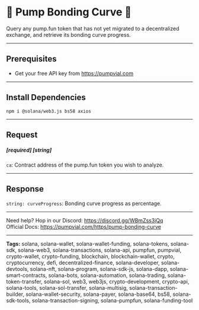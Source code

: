 # 🧪 Pump Bonding Curve 🧪

Query any pump.fun token that has not yet migrated to a decentralized exchange, and retrieve its bonding curve progress.

---

## Prerequisites

- Get your free API key from https://pumpvial.com

---

## Install Dependencies

`npm i @solana/web3.js bs58 axios`

---

## Request

##### [required] [string]

`ca`: Contract address of the pump.fun token you wish to analyze.

---

## Response

`string: curveProgress`: Bonding curve progress as percentage.

---

Need help? Hop in our Discord: https://discord.gg/WBmZss3jQq  
Official Docs: https://pumpvial.com/https/pump-bonding-curve

---

**Tags:** solana, solana-wallet, solana-wallet-funding, solana-tokens, solana-sdk, solana-web3, solana-transactions, solana-api, pumpfun, pumpvial, crypto-wallet, crypto-funding, blockchain, blockchain-wallet, crypto, cryptocurrency, defi, decentralized-finance, solana-developer, solana-devtools, solana-nft, solana-program, solana-sdk-js, solana-dapp, solana-smart-contracts, solana-bots, solana-automation, solana-trading, solana-token-transfer, solana-sol, web3, web3js, crypto-development, crypto-api, solana-tools, solana-sol-transfer, solana-multisig, solana-transaction-builder, solana-wallet-security, solana-payer, solana-base64, bs58, solana-sdk-tools, solana-transaction-signing, solana-pumpfun, solana-funding-tool
